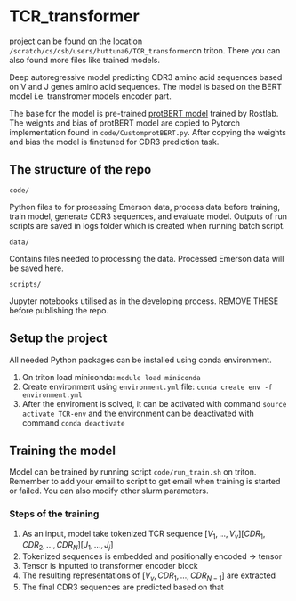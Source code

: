 # TCR_transformer

project can be found on the location ```/scratch/cs/csb/users/huttuna6/TCR_transformer```on triton. There you can also found more files like trained models.

Deep autoregressive model predicting CDR3 amino acid sequences based on V and J genes amino acid sequences.
The model is based on the BERT model i.e. transfromer models encoder part. 

The base for the model is pre-trained [protBERT model](https://huggingface.co/Rostlab/prot_bert_bfd) trained by Rostlab. The weights and bias of protBERT model are copied to Pytorch implementation found in ```code/CustomprotBERT.py```. After copying the weights and bias the model is finetuned for CDR3 prediction task. 

## The structure of the repo
```code/```
   
   Python files to for prosessing Emerson data, process data before training, train model, generate CDR3 sequences, and evaluate model. Outputs of run scripts are saved in logs folder which is created when running batch script.

```data/```

  Contains files needed to processing the data. Processed Emerson data will be saved here.

```scripts/```

  Jupyter notebooks utilised as in the developing process. REMOVE THESE before publishing the repo.

## Setup the project 

All needed Python packages can be installed using conda environment.

1. On triton load miniconda: ```module load miniconda```
2. Create environment using ```environment.yml``` file: ```conda create env -f environment.yml```
3. After the enviroment is solved, it can be activated with command ```source activate TCR-env``` and the environment can be deactivated with command ```conda deactivate```

## Training the model 

Model can be trained by running script ```code/run_train.sh``` on triton. Remember to add your email to script to get email when training is started or failed. You can also modify other slurm parameters. 

### Steps of the training 
1. As an input, model take tokenized TCR sequence $[V_1, ..., V_v] [CDR_1, CDR_2, ..., CDR_N] [J_1, ..., J_j]$ 
2. Tokenized sequences is embedded and positionally encoded $\rightarrow$ tensor
3. Tensor is inputted to transformer encoder block
4. The resulting representations of $[V_v, CDR_1, ..., CDR_{N-1}]$ are extracted
5. The final CDR3 sequences are predicted based on that



